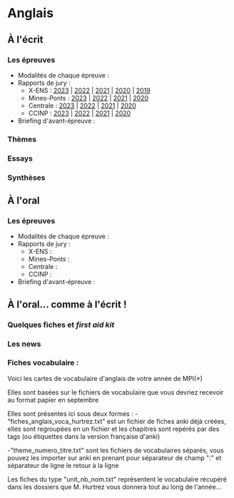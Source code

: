 # Anglais

## À l'écrit
### Les épreuves
* Modalités de chaque épreuve :
* Rapports de jury :
    * X-ENS : [2023](/anglais/ecrit/rapports/anglais_x_ens_rapport_2023.pdf) | [2022](/anglais/ecrit/rapports/anglais_x_ens_rapport_2022.pdf) | [2021](/anglais/ecrit/rapports/anglais_x_ens_rapport_2021.pdf) | [2020](/anglais/ecrit/rapports/anglais_x_ens_rapport_2020.pdf) | [2019](/anglais/ecrit/rapports/anglais_x_ens_rapport_2019.pdf)
    * Mines-Ponts : [2023](https://www.concoursminesponts.fr/resources/Rapport-Final-Ecrit-2023.pdf) | [2022](https://www.concoursminesponts.fr/resources/Rapport-Final-Ecrit-2022.pdf) | [2021](https://www.concoursminesponts.fr/resources/Rapport-Final-Ecrit-2021.pdf) | [2020](https://www.concoursminesponts.fr/resources/Rapport-Final-Ecrit-2020.pdf)
    * Centrale : [2023](https://www.concours-centrale-supelec.fr/CentraleSupelec/2023/Multi/XXe-LVen.pdf) | [2022](https://www.concours-centrale-supelec.fr/CentraleSupelec/2022/Multi/XXe-LVen.pdf) | [2021](https://www.concours-centrale-supelec.fr/CentraleSupelec/2021/Multi/XXe-LVen.pdf) | [2020](https://www.concours-centrale-supelec.fr/CentraleSupelec/2020/Multi/XXe-LVen.pdf)
    * CCINP : [2023](/anglais/ecrit/rapports/anglais_ccinp_rapport_2023.pdf) | [2022](/anglais/ecrit/rapports/anglais_ccinp_rapport_2022.pdf) | [2021](/anglais/ecrit/rapports/anglais_ccinp_rapport_2021.pdf) | [2020](/anglais/ecrit/rapports/anglais_ccinp_rapport_2020.pdf)
* Briefing d'avant-épreuve :
### Thèmes
### Essays
### Synthèses

## À l'oral
### Les épreuves
* Modalités de chaque épreuve :
* Rapports de jury :
    * X-ENS :
    * Mines-Ponts :
    * Centrale :
    * CCINP :
* Briefing d'avant-épreuve :


## À l'oral… comme à l'écrit !
### Quelques fiches et _first aid kit_
### Les news 

### Fiches vocabulaire : 
Voici les cartes de vocabulaire d'anglais de votre année de MPI(*)

Elles sont basées sur le fichiers de vocabulaire que vous devriez recevoir au format papier en septembre

Elles sont présentes ici sous deux formes : 
-"fiches_anglais_voca_hurtrez.txt" est un fichier de fiches anki déjà créées, elles sont regroupées en un fichier et les chapitres sont repérés par des tags (ou étiquettes dans la version française d'anki)

-"theme_numero_titre.txt" sont les fichiers de vocabulaires séparés, vous pouvez les importer sur anki en prenant pour séparateur de champ ":" et séparateur de ligne le retour à la ligne

Les fiches du type "unit_nb_nom.txt" représentent le vocabulaire récupéré dans les dossiers que M. Hurtrez vous donnera tout au long de l'année...



